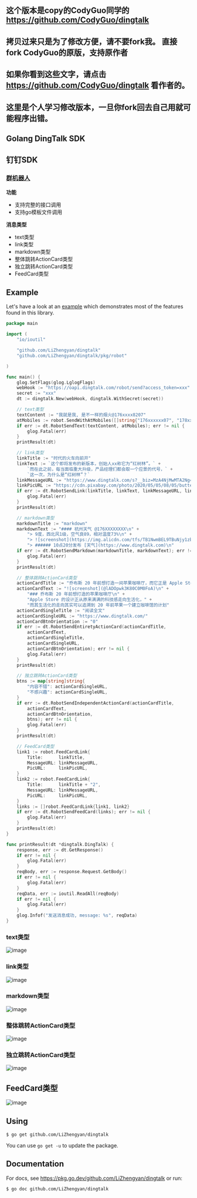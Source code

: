 ## 这个版本是copy的CodyGuo同学的 https://github.com/CodyGuo/dingtalk
## 拷贝过来只是为了修改方便，请不要fork我。 直接fork CodyGuo的原版，支持原作者
## 如果你看到这些文字，请点击 https://github.com/CodyGuo/dingtalk 看作者的。
## 这里是个人学习修改版本，一旦你fork回去自己用就可能程序出错。 

## Golang DingTalk SDK



## 钉钉SDK

### [群机器人](https://ding-doc.dingtalk.com/doc#/serverapi2/krgddi)

**功能**
* 支持完整的接口调用
* 支持go模板文件调用

**消息类型**
* text类型
* link类型
* markdown类型
* 整体跳转ActionCard类型
* 独立跳转ActionCard类型
* FeedCard类型

## Example

Let's have a look at an [example](examples/robot/robot_send.go) which demonstrates most
of the features found in this library.

```go
package main

import (
	"io/ioutil"

	"github.com/LiZhengyan/dingtalk"
	"github.com/LiZhengyan/dingtalk/pkg/robot"

)

func main() {
	glog.SetFlags(glog.LglogFlags)
	webHook := "https://oapi.dingtalk.com/robot/send?access_token=xxx"
	secret := "xxx"
	dt := dingtalk.New(webHook, dingtalk.WithSecret(secret))

	// text类型
	textContent := "我就是我, 是不一样的烟火@176xxxx8207"
	atMobiles := robot.SendWithAtMobiles([]string{"176xxxxxx07", "178xxxxxx28"})
	if err := dt.RobotSendText(textContent, atMobiles); err != nil {
		glog.Fatal(err)
	}
	printResult(dt)

	// link类型
	linkTitle := "时代的火车向前开"
	linkText := `这个即将发布的新版本，创始人xx称它为“红树林”。` +
		`而在此之前，每当面临重大升级，产品经理们都会取一个应景的代号，` +
		`这一次，为什么是“红树林”？`
	linkMessageURL := "https://www.dingtalk.com/s?__biz=MzA4NjMwMTA2Ng==&mid=2650316842&idx=1&sn=60da3ea2b29f1dcc43a7c8e4a7c97a16&scene=2&srcid=09189AnRJEdIiWVaKltFzNTw&from=timeline&isappinstalled=0&key=&ascene=2&uin=&devicetype=android-23&version=26031933&nettype=WIFI"
	linkPicURL := "https://cdn.pixabay.com/photo/2020/05/05/08/05/butterfly-5131967_960_720.jpg"
	if err := dt.RobotSendLink(linkTitle, linkText, linkMessageURL, linkPicURL); err != nil {
		glog.Fatal(err)
	}
	printResult(dt)

	// markdown类型
	markdownTitle := "markdown"
	markdownText := "#### 杭州天气 @176XXXXXXXX\n" +
		"> 9度，西北风1级，空气良89，相对温度73%\n" +
		"> ![screenshot](https://img.alicdn.com/tfs/TB1NwmBEL9TBuNjy1zbXXXpepXa-2400-1218.png)\n" +
		"> ###### 10点20分发布 [天气](https://www.dingtalk.com)\n"
	if err := dt.RobotSendMarkdown(markdownTitle, markdownText); err != nil {
		glog.Fatal(err)
	}
	printResult(dt)

	// 整体跳转ActionCard类型
	actionCardTitle := "乔布斯 20 年前想打造一间苹果咖啡厅，而它正是 Apple Store 的前身"
	actionCardText := "![screenshot](@lADOpwk3K80C0M0FoA)\n" +
		"### 乔布斯 20 年前想打造的苹果咖啡厅\n" +
		"Apple Store 的设计正从原来满满的科技感走向生活化，" +
		"而其生活化的走向其实可以追溯到 20 年前苹果一个建立咖啡馆的计划"
	actionCardSingleTitle := "阅读全文"
	actionCardSingleURL := "https://www.dingtalk.com/"
	actionCardBtnOrientation := "0"
	if err := dt.RobotSendEntiretyActionCard(actionCardTitle,
		actionCardText,
		actionCardSingleTitle,
		actionCardSingleURL,
		actionCardBtnOrientation); err != nil {
		glog.Fatal(err)
	}
	printResult(dt)

	// 独立跳转ActionCard类型
	btns := map[string]string{
		"内容不错": actionCardSingleURL,
		"不感兴趣": actionCardSingleURL,
	}
	if err := dt.RobotSendIndependentActionCard(actionCardTitle,
		actionCardText,
		actionCardBtnOrientation,
		btns); err != nil {
		glog.Fatal(err)
	}
	printResult(dt)

	// FeedCard类型
	link1 := robot.FeedCardLink{
		Title:      linkTitle,
		MessageURL: linkMessageURL,
		PicURL:     linkPicURL,
	}
	link2 := robot.FeedCardLink{
		Title:      linkTitle + "2",
		MessageURL: linkMessageURL,
		PicURL:     linkPicURL,
	}
	links := []robot.FeedCardLink{link1, link2}
	if err := dt.RobotSendFeedCard(links); err != nil {
		glog.Fatal(err)
	}
	printResult(dt)
}

func printResult(dt *dingtalk.DingTalk) {
	response, err := dt.GetResponse()
	if err != nil {
		glog.Fatal(err)
	}
	reqBody, err := response.Request.GetBody()
	if err != nil {
		glog.Fatal(err)
	}
	reqData, err := ioutil.ReadAll(reqBody)
	if err != nil {
		glog.Fatal(err)
	}
	glog.Infof("发送消息成功, message: %s", reqData)
}
```

### text类型
![image](<doc/text.jpg>)

### link类型
![image](<doc/link.jpg>)

### markdown类型
![image](<doc/markdown.jpg>)

### 整体跳转ActionCard类型
![image](<doc/entiretyActionCard.jpg>)

### 独立跳转ActionCard类型
![image](<doc/independentActionCard.jpg>)

## FeedCard类型
![image](<doc/feedCard.jpg>)

## Using
    $ go get github.com/LiZhengyan/dingtalk

You can use `go get -u` to update the package.

## Documentation

For docs, see https://pkg.go.dev/github.com/LiZhengyan/dingtalk or run:

    $ go doc github.com/LiZhengyan/dingtalk
